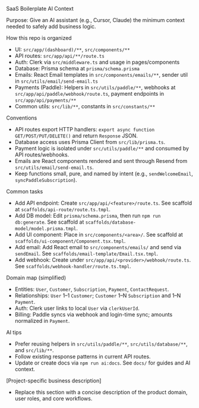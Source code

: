 SaaS Boilerplate AI Context

Purpose: Give an AI assistant (e.g., Cursor, Claude) the minimum context needed to safely add business logic.

How this repo is organized

- UI: `src/app/(dashboard)/**`, `src/components/**`
- API routes: `src/app/api/**/route.ts`
- Auth: Clerk via `src/middleware.ts` and usage in pages/components
- Database: Prisma schema at `prisma/schema.prisma`
- Emails: React Email templates in `src/components/emails/**`, sender util in `src/utils/email/send-email.ts`
- Payments (Paddle): Helpers in `src/utils/paddle/**`, webhooks at `src/app/api/paddle/webhook/route.ts`, payment endpoints in `src/app/api/payments/**`
- Common utils: `src/lib/**`, constants in `src/constants/**`

Conventions

- API routes export HTTP handlers: `export async function GET/POST/PUT/DELETE()` and return `Response` JSON.
- Database access uses Prisma Client from `src/lib/prisma.ts`.
- Payment logic is isolated under `src/utils/paddle/**` and consumed by API routes/webhooks.
- Emails are React components rendered and sent through Resend from `src/utils/email/send-email.ts`.
- Keep functions small, pure, and named by intent (e.g., `sendWelcomeEmail`, `syncPaddleSubscription`).

Common tasks

- Add API endpoint: Create `src/app/api/<feature>/route.ts`. See scaffold at `scaffolds/api-route/route.ts.tmpl`.
- Add DB model: Edit `prisma/schema.prisma`, then run `npm run db:generate`. See scaffold at `scaffolds/database-model/model.prisma.tmpl`.
- Add UI component: Place in `src/components/<area>/`. See scaffold at `scaffolds/ui-component/Component.tsx.tmpl`.
- Add email: Add React email to `src/components/emails/` and send via `sendEmail`. See `scaffolds/email-template/Email.tsx.tmpl`.
- Add webhook: Create under `src/app/api/<provider>/webhook/route.ts`. See `scaffolds/webhook-handler/route.ts.tmpl`.

Domain map (simplified)

- Entities: `User`, `Customer`, `Subscription`, `Payment`, `ContactRequest`.
- Relationships: `User` 1–1 `Customer`; `Customer` 1–N `Subscription` and 1–N `Payment`.
- Auth: Clerk user links to local `User` via `clerkUserId`.
- Billing: Paddle syncs via webhook and login-time sync; amounts normalized in `Payment`.

AI tips

- Prefer reusing helpers in `src/utils/paddle/**`, `src/utils/database/**`, and `src/lib/**`.
- Follow existing response patterns in current API routes.
- Update or create docs via `npm run ai:docs`. See `docs/` for guides and AI context.

[Project-specific business description]

- Replace this section with a concise description of the product domain, user roles, and core workflows.
